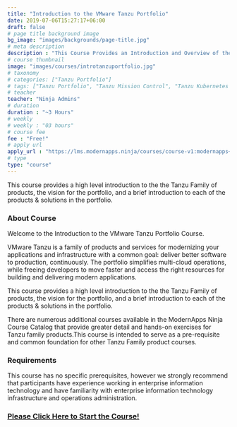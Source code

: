 ```yaml
---
title: "Introduction to the VMware Tanzu Portfolio"
date: 2019-07-06T15:27:17+06:00
draft: false
# page title background image
bg_image: "images/backgrounds/page-title.jpg"
# meta description
description : "This Course Provides an Introduction and Overview of the VMware Tanzu Portfolio"
# course thumbnail
image: "images/courses/introtanzuportfolio.jpg"
# taxonomy
# categories: ["Tanzu Portfolio"]
# tags: ["Tanzu Portfolio", "Tanzu Mission Control", "Tanzu Kubernetes Grid", "vSphere with Tanzu"]
# teacher
teacher: "Ninja Admins"
# duration
duration : "~3 Hours"
# weekly
# weekly : "03 hours"
# course fee
fee : "Free!"
# apply url
apply_url : "https://lms.modernapps.ninja/courses/course-v1:modernapps+COU-TP6539+Perpetual/about"
# type
type: "course"
---
```


This course provides a high level introduction to the the Tanzu Family of products, the vision for the portfolio, and a brief introduction to each of the products & solutions in the portfolio. 

### About Course

Welcome to the Introduction to the VMware Tanzu Portfolio Course.

VMware Tanzu is a family of products and services for modernizing your applications and infrastructure with a common goal: deliver better software to production, continuously. The portfolio simplifies multi-cloud operations, while freeing developers to move faster and access the right resources for building and delivering modern applications. 

This course provides a high level introduction to the the Tanzu Family of products, the vision for the portfolio, and a brief introduction to each of the products & solutions in the portfolio. 

There are numerous additional courses available in the ModernApps Ninja Course Catalog that provide greater detail and hands-on exercises for Tanzu family products.This course is intended to serve as a pre-requisite and common foundation for other Tanzu Family product courses. </p>

### Requirements

This course has no specific prerequisites, however we strongly recommend that participants have experience working in enterprise information technology and have familiarity with enterprise information technology infrastructure and operations administration. 

### [Please Click Here to Start the Course!](https://www.modernapps.ninja/courses/course-v1:modernapps+COU-TP6539+Perpetual/about)